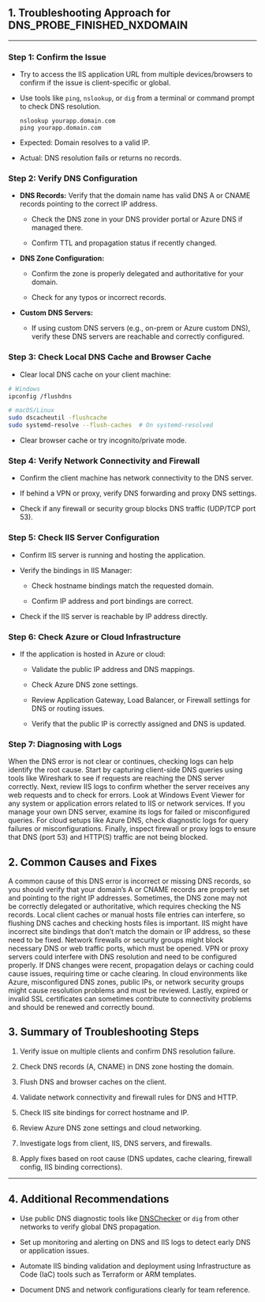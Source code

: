 ## 1. Troubleshooting Approach for DNS_PROBE_FINISHED_NXDOMAIN

----------

### Step 1: Confirm the Issue

-   Try to access the IIS application URL from multiple devices/browsers to confirm if the issue is client-specific or global.
    
-   Use tools like `ping`, `nslookup`, or `dig` from a terminal or command prompt to check DNS resolution.

    ```
    nslookup yourapp.domain.com
    ping yourapp.domain.com
    ```
-   Expected: Domain resolves to a valid IP.
    
-   Actual: DNS resolution fails or returns no records.

### Step 2: Verify DNS Configuration

-   **DNS Records:** Verify that the domain name has valid DNS A or CNAME records pointing to the correct IP address.
    
    -   Check the DNS zone in your DNS provider portal or Azure DNS if managed there.
        
    -   Confirm TTL and propagation status if recently changed.
        
-   **DNS Zone Configuration:**
    
    -   Confirm the zone is properly delegated and authoritative for your domain.
        
    -   Check for any typos or incorrect records.
        
-   **Custom DNS Servers:**
    
    -   If using custom DNS servers (e.g., on-prem or Azure custom DNS), verify these DNS servers are reachable and correctly configured.

### Step 3: Check Local DNS Cache and Browser Cache

-   Clear local DNS cache on your client machine:

```bash
# Windows
ipconfig /flushdns

# macOS/Linux
sudo dscacheutil -flushcache
sudo systemd-resolve --flush-caches  # On systemd-resolved
```
-   Clear browser cache or try incognito/private mode.

### Step 4: Verify Network Connectivity and Firewall

-   Confirm the client machine has network connectivity to the DNS server.
    
-   If behind a VPN or proxy, verify DNS forwarding and proxy DNS settings.
    
-   Check if any firewall or security group blocks DNS traffic (UDP/TCP port 53).

### Step 5: Check IIS Server Configuration

-   Confirm IIS server is running and hosting the application.
    
-   Verify the bindings in IIS Manager:
    
    -   Check hostname bindings match the requested domain.
        
    -   Confirm IP address and port bindings are correct.
        
-   Check if the IIS server is reachable by IP address directly.

### Step 6: Check Azure or Cloud Infrastructure

-   If the application is hosted in Azure or cloud:
    
    -   Validate the public IP address and DNS mappings.
        
    -   Check Azure DNS zone settings.
        
    -   Review Application Gateway, Load Balancer, or Firewall settings for DNS or routing issues.
        
    -   Verify that the public IP is correctly assigned and DNS is updated.
    
### Step 7: Diagnosing with Logs

When the DNS error is not clear or continues, checking logs can help identify the root cause. Start by capturing client-side DNS queries using tools like Wireshark to see if requests are reaching the DNS server correctly. Next, review IIS logs to confirm whether the server receives any web requests and to check for errors. Look at Windows Event Viewer for any system or application errors related to IIS or network services. If you manage your own DNS server, examine its logs for failed or misconfigured queries. For cloud setups like Azure DNS, check diagnostic logs for query failures or misconfigurations. Finally, inspect firewall or proxy logs to ensure that DNS (port 53) and HTTP(S) traffic are not being blocked.

## 2. Common Causes and Fixes

A common cause of this DNS error is incorrect or missing DNS records, so you should verify that your domain’s A or CNAME records are properly set and pointing to the right IP addresses. Sometimes, the DNS zone may not be correctly delegated or authoritative, which requires checking the NS records. Local client caches or manual hosts file entries can interfere, so flushing DNS caches and checking hosts files is important. IIS might have incorrect site bindings that don’t match the domain or IP address, so these need to be fixed. Network firewalls or security groups might block necessary DNS or web traffic ports, which must be opened. VPN or proxy servers could interfere with DNS resolution and need to be configured properly. If DNS changes were recent, propagation delays or caching could cause issues, requiring time or cache clearing. In cloud environments like Azure, misconfigured DNS zones, public IPs, or network security groups might cause resolution problems and must be reviewed. Lastly, expired or invalid SSL certificates can sometimes contribute to connectivity problems and should be renewed and correctly bound.

## 3. Summary of Troubleshooting Steps

1.  Verify issue on multiple clients and confirm DNS resolution failure.
    
2.  Check DNS records (A, CNAME) in DNS zone hosting the domain.
    
3.  Flush DNS and browser caches on the client.
    
4.  Validate network connectivity and firewall rules for DNS and HTTP.
    
5.  Check IIS site bindings for correct hostname and IP.
    
6.  Review Azure DNS zone settings and cloud networking.
    
7.  Investigate logs from client, IIS, DNS servers, and firewalls.
    
8.  Apply fixes based on root cause (DNS updates, cache clearing, firewall config, IIS binding corrections).
    

----------

## 4. Additional Recommendations

-   Use public DNS diagnostic tools like [DNSChecker](https://dnschecker.org/) or `dig` from other networks to verify global DNS propagation.
    
-   Set up monitoring and alerting on DNS and IIS logs to detect early DNS or application issues.
    
-   Automate IIS binding validation and deployment using Infrastructure as Code (IaC) tools such as Terraform or ARM templates.
    
-   Document DNS and network configurations clearly for team reference.


